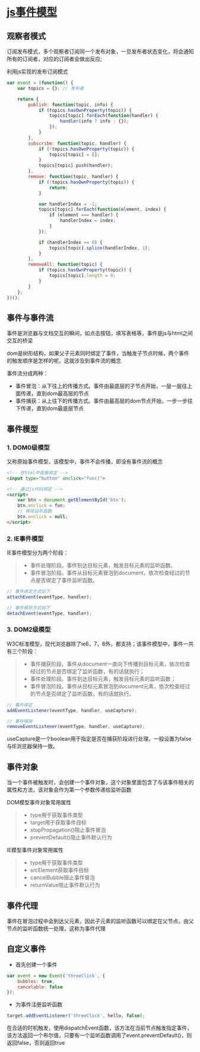 # [js事件模型](https://segmentfault.com/a/1190000006934031)

## 观察者模式

订阅发布模式，多个观察者订阅同一个发布对象，一旦发布者状态变化，将会通知所有的订阅者，对应的订阅者会做出反应;

利用js实现的发布订阅模式

```js
var event = (function() {
    var topics = {}; // 发布者

    return {
        publish: function(topic, info) {
            if (topics.hasOwnProperty(topic)) {
                topics[topic].forEach(function(handler) {
                    handler(info ? info : {});
                });
            }
        },
        subscribe: function(topic, handler) {
            if (!topics.hasOwnProperty(topic)) {
                topics[topic] = [];
            }
            topics[topic].push(handler);
        },
        remove: function(topic, handler) {
            if (!topics.hasOwnProperty(topic)) {
                return;
            }

            var handlerIndex = -1;
            topics[topic].forEach(function(element, index) {
                if (element === handler) {
                    handlerIndex = index;
                }
            });

            if (handlerIndex >= 0) {
                topics[topic].splice(handlerIndex, 1);
            }
        },
        removeAll: function(topic) {
            if (topics.hasOwnProperty(topic)) {
                topics[topic].length = 0;
            }
        }
    };
})();
```


## 事件与事件流

事件是浏览器与文档交互的瞬间，如点击按钮，填写表格等，事件是js与html之间交互的桥梁

dom是树形结构，如果父子元素同时绑定了事件，当触发子节点时候，两个事件的触发顺序是怎样的呢，这就涉及到事件流的概念

事件流分成两种：

* 事件冒泡：从下往上的传播方式。事件由最底层的子节点开始，一层一层往上面传递，直到dom最高层的节点
* 事件捕获：从上往下的传播方式。事件由最高层的dom节点开始，一步一步往下传递，直到dom最底层节点

## 事件模型

### 1. DOM0级模型

又称原始事件模型，该模型中，事件不会传播，即没有事件流的概念

```html
<!-- 在html中直接绑定 -->
<input type="button" onclick="fun()">

<!-- 通过js代码绑定 -->
<script>
    var btn = document.getElementById('btn');
    btn.onclick = fun;
    // 移除监听函数
    btn.onclick = null;
</script>
```

### 2. IE事件模型

IE事件模型分为两个阶段：

> * 事件处理阶段。事件到达目标元素，触发目标元素的监听函数。
> * 事件冒泡阶段。事件从目标元素冒泡到document，依次检查经过的节点是否绑定了事件监听函数。

```js
// 事件绑定方式如下
attachEvent(eventType, handler);

// 事件移除方式如下
detachEvent(eventType, handler);
```

### 3. DOM2级模型

W3C标准模型，现代浏览器除了ie6，7，8外，都支持；该事件模型中，事件一共有三个阶段：

> * 事件捕获阶段。事件从document一直向下传播到目标元素，依次检查经过的节点是否绑定了监听函数，有的话就执行；
> * 事件处理阶段。事件到达目标元素，触发目标元素的监听函数；
> * 事件冒泡阶段。事件从目标元素冒泡到document元素，依次检查经过的节点是否绑定了监听函数，有的话就执行。

```js
// 事件绑定
addEventListener(eventType, handler, useCapture);

// 事件移除
removeEventListener(eventType, handler, useCapture);
```
useCapture是一个boolean用于指定是否在捕获阶段进行处理，一般设置为false与IE浏览器保持一致。

## 事件对象

当一个事件被触发时，会创建一个事件对象，这个对象里面包含了与该事件相关的属性和方法，该对象会作为第一个参数传递给监听函数

DOM模型事件对象常用属性

> * type用于获取事件类型
> * target用于获取事件目标
> * stopPropagation()阻止事件冒泡
> * preventDefault()阻止事件默认行为

IE模型事件对象常用属性

> * type用于获取事件类型
> * srcElement获取事件目标
> * cancelBubble阻止事件冒泡
> * returnValue阻止事件默认行为

## 事件代理

事件在冒泡过程中会到达父元素，因此子元素的监听函数可以绑定在父节点，由父节点的监听函数统一处理，这称为事件代理

## 自定义事件

* 首先创建一个事件

```js
var event = new Event('threeClick', {
    bubbles: true,
    cancelable: false
});
```

* 为事件注册监听函数

```js
target.addEventListener('threeClick', hello, false);
```

在合适的时机触发，使用dispatchEvent函数，该方法在当前节点触发指定事件，该方法返回一个布尔值，只要有一个监听函数调用了event.preventDefault()，则返回false，否则返回true
